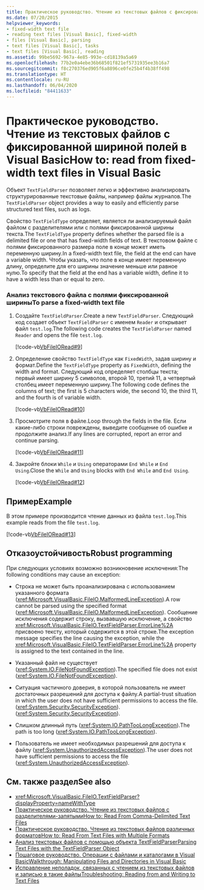 ```yaml
---
title: Практическое руководство. Чтение из текстовых файлов с фиксированной шириной полей
ms.date: 07/20/2015
helpviewer_keywords:
- fixed-width text file
- reading text files [Visual Basic], fixed-width
- files [Visual Basic], parsing
- text files [Visual Basic], tasks
- text files [Visual Basic], reading
ms.assetid: 99be5692-967a-4e85-993e-cd18139a5a69
ms.openlocfilehash: 77b2e0a4ebe36b68501f821ef5731935ee3b16a7
ms.sourcegitcommit: f8c270376ed905f6a8896ce0fe25b4f4b38ff498
ms.translationtype: HT
ms.contentlocale: ru-RU
ms.lasthandoff: 06/04/2020
ms.locfileid: "84411633"
---
```

# <a name="how-to-read-from-fixed-width-text-files-in-visual-basic"></a><span data-ttu-id="ea173-102">Практическое руководство. Чтение из текстовых файлов с фиксированной шириной полей в Visual Basic</span><span class="sxs-lookup"><span data-stu-id="ea173-102">How to: read from fixed-width text files in Visual Basic</span></span>

<span data-ttu-id="ea173-103">Объект `TextFieldParser` позволяет легко и эффективно анализировать структурированные текстовые файлы, например файлы журналов.</span><span class="sxs-lookup"><span data-stu-id="ea173-103">The `TextFieldParser` object provides a way to easily and efficiently parse structured text files, such as logs.</span></span>  
  
 <span data-ttu-id="ea173-104">Свойство `TextFieldType` определяет, является ли анализируемый файл файлом с разделителями или с полями фиксированной ширины текста.</span><span class="sxs-lookup"><span data-stu-id="ea173-104">The `TextFieldType` property defines whether the parsed file is a delimited file or one that has fixed-width fields of text.</span></span> <span data-ttu-id="ea173-105">В текстовом файле с полями фиксированного размера поле в конце может иметь переменную ширину.</span><span class="sxs-lookup"><span data-stu-id="ea173-105">In a fixed-width text file, the field at the end can have a variable width.</span></span> <span data-ttu-id="ea173-106">Чтобы указать, что поле в конце имеет переменную длину, определите для его ширины значение меньше или равное нулю.</span><span class="sxs-lookup"><span data-stu-id="ea173-106">To specify that the field at the end has a variable width, define it to have a width less than or equal to zero.</span></span>  
  
### <a name="to-parse-a-fixed-width-text-file"></a><span data-ttu-id="ea173-107">Анализ текстового файла с полями фиксированной ширины</span><span class="sxs-lookup"><span data-stu-id="ea173-107">To parse a fixed-width text file</span></span>  
  
1. <span data-ttu-id="ea173-108">Создайте `TextFieldParser`.</span><span class="sxs-lookup"><span data-stu-id="ea173-108">Create a new `TextFieldParser`.</span></span> <span data-ttu-id="ea173-109">Следующий код создает объект `TextFieldParser` с именем `Reader` и открывает файл `test.log`.</span><span class="sxs-lookup"><span data-stu-id="ea173-109">The following code creates the `TextFieldParser` named `Reader` and opens the file `test.log`.</span></span>  
  
     [!code-vb[VbFileIORead#9](~/samples/snippets/visualbasic/VS_Snippets_VBCSharp/VbFileIORead/VB/Class1.vb#9)]  
  
2. <span data-ttu-id="ea173-110">Определение свойство `TextFieldType` как `FixedWidth`, задав ширину и формат.</span><span class="sxs-lookup"><span data-stu-id="ea173-110">Define the `TextFieldType` property as `FixedWidth`, defining the width and format.</span></span> <span data-ttu-id="ea173-111">Следующий код определяет столбцы текста; первый имеет ширину 5 символов, второй 10, третий 11, а четвертый столбец имеет переменную ширину.</span><span class="sxs-lookup"><span data-stu-id="ea173-111">The following code defines the columns of text; the first is 5 characters wide, the second 10, the third 11, and the fourth is of variable width.</span></span>  
  
     [!code-vb[VbFileIORead#10](~/samples/snippets/visualbasic/VS_Snippets_VBCSharp/VbFileIORead/VB/Class1.vb#10)]  
  
3. <span data-ttu-id="ea173-112">Просмотрите поля в файле.</span><span class="sxs-lookup"><span data-stu-id="ea173-112">Loop through the fields in the file.</span></span> <span data-ttu-id="ea173-113">Если какие-либо строки повреждены, выведите сообщение об ошибке и продолжите анализ.</span><span class="sxs-lookup"><span data-stu-id="ea173-113">If any lines are corrupted, report an error and continue parsing.</span></span>  
  
     [!code-vb[VbFileIORead#11](~/samples/snippets/visualbasic/VS_Snippets_VBCSharp/VbFileIORead/VB/Class1.vb#11)]  
  
4. <span data-ttu-id="ea173-114">Закройте блоки `While` и `Using` операторами `End While` и `End Using`.</span><span class="sxs-lookup"><span data-stu-id="ea173-114">Close the `While` and `Using` blocks with `End While` and `End Using`.</span></span>  
  
     [!code-vb[VbFileIORead#12](~/samples/snippets/visualbasic/VS_Snippets_VBCSharp/VbFileIORead/VB/Class1.vb#12)]  
  
## <a name="example"></a><span data-ttu-id="ea173-115">Пример</span><span class="sxs-lookup"><span data-stu-id="ea173-115">Example</span></span>  

 <span data-ttu-id="ea173-116">В этом примере производится чтение данных из файла `test.log`.</span><span class="sxs-lookup"><span data-stu-id="ea173-116">This example reads from the file `test.log`.</span></span>  
  
 [!code-vb[VbFileIORead#13](~/samples/snippets/visualbasic/VS_Snippets_VBCSharp/VbFileIORead/VB/Class1.vb#13)]  
  
## <a name="robust-programming"></a><span data-ttu-id="ea173-117">Отказоустойчивость</span><span class="sxs-lookup"><span data-stu-id="ea173-117">Robust programming</span></span>  

 <span data-ttu-id="ea173-118">При следующих условиях возможно возникновение исключения:</span><span class="sxs-lookup"><span data-stu-id="ea173-118">The following conditions may cause an exception:</span></span>  
  
- <span data-ttu-id="ea173-119">Строка не может быть проанализирована с использованием указанного формата (<xref:Microsoft.VisualBasic.FileIO.MalformedLineException>).</span><span class="sxs-lookup"><span data-stu-id="ea173-119">A row cannot be parsed using the specified format (<xref:Microsoft.VisualBasic.FileIO.MalformedLineException>).</span></span> <span data-ttu-id="ea173-120">Сообщение исключения содержит строку, вызвавшую исключение, а свойство <xref:Microsoft.VisualBasic.FileIO.TextFieldParser.ErrorLine%2A> присвоено тексту, который содержится в этой строке.</span><span class="sxs-lookup"><span data-stu-id="ea173-120">The exception message specifies the line causing the exception, while the <xref:Microsoft.VisualBasic.FileIO.TextFieldParser.ErrorLine%2A> property is assigned to the text contained in the line.</span></span>  
  
- <span data-ttu-id="ea173-121">Указанный файл не существует (<xref:System.IO.FileNotFoundException>).</span><span class="sxs-lookup"><span data-stu-id="ea173-121">The specified file does not exist (<xref:System.IO.FileNotFoundException>).</span></span>  
  
- <span data-ttu-id="ea173-122">Ситуация частичного доверия, в которой пользователь не имеет достаточных разрешений для доступа к файлу.</span><span class="sxs-lookup"><span data-stu-id="ea173-122">A partial-trust situation in which the user does not have sufficient permissions to access the file.</span></span> <span data-ttu-id="ea173-123">(<xref:System.Security.SecurityException>).</span><span class="sxs-lookup"><span data-stu-id="ea173-123">(<xref:System.Security.SecurityException>).</span></span>  
  
- <span data-ttu-id="ea173-124">Слишком длинный путь (<xref:System.IO.PathTooLongException>).</span><span class="sxs-lookup"><span data-stu-id="ea173-124">The path is too long (<xref:System.IO.PathTooLongException>).</span></span>  
  
- <span data-ttu-id="ea173-125">Пользователь не имеет необходимых разрешений для доступа к файлу (<xref:System.UnauthorizedAccessException>).</span><span class="sxs-lookup"><span data-stu-id="ea173-125">The user does not have sufficient permissions to access the file (<xref:System.UnauthorizedAccessException>).</span></span>  
  
## <a name="see-also"></a><span data-ttu-id="ea173-126">См. также раздел</span><span class="sxs-lookup"><span data-stu-id="ea173-126">See also</span></span>

- <xref:Microsoft.VisualBasic.FileIO.TextFieldParser?displayProperty=nameWithType>
- [<span data-ttu-id="ea173-127">Практическое руководство. Чтение из текстовых файлов с разделителями-запятыми</span><span class="sxs-lookup"><span data-stu-id="ea173-127">How to: Read From Comma-Delimited Text Files</span></span>](how-to-read-from-comma-delimited-text-files.md)
- [<span data-ttu-id="ea173-128">Практическое руководство. Чтение из текстовых файлов различных форматов</span><span class="sxs-lookup"><span data-stu-id="ea173-128">How to: Read From Text Files with Multiple Formats</span></span>](how-to-read-from-text-files-with-multiple-formats.md)
- [<span data-ttu-id="ea173-129">Анализ текстовых файлов с помощью объекта TextFieldParser</span><span class="sxs-lookup"><span data-stu-id="ea173-129">Parsing Text Files with the TextFieldParser Object</span></span>](parsing-text-files-with-the-textfieldparser-object.md)
- [<span data-ttu-id="ea173-130">Пошаговое руководство. Операции с файлами и каталогами в Visual Basic</span><span class="sxs-lookup"><span data-stu-id="ea173-130">Walkthrough: Manipulating Files and Directories in Visual Basic</span></span>](walkthrough-manipulating-files-and-directories.md)
- [<span data-ttu-id="ea173-131">Исправление неполадок, связанных с чтением из текстовых файлов и записью в такие файлы</span><span class="sxs-lookup"><span data-stu-id="ea173-131">Troubleshooting: Reading from and Writing to Text Files</span></span>](troubleshooting-reading-from-and-writing-to-text-files.md)
